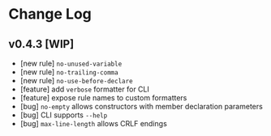 Change Log
===


v0.4.3 [WIP]
---

* [new rule] `no-unused-variable`
* [new rule] `no-trailing-comma`
* [new rule] `no-use-before-declare`
* [feature] add `verbose` formatter for CLI
* [feature] expose rule names to custom formatters
* [bug] `no-empty` allows constructors with member declaration parameters
* [bug] CLI supports `--help`
* [bug] `max-line-length` allows CRLF endings
